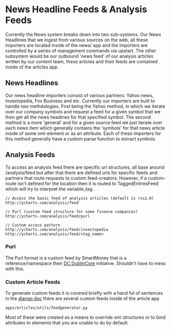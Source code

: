 # News Headline Feeds & Analysis Feeds

Currently the News system breaks down into two sub-systems.  Our News Headlines that we ingest from various sources on the web, all these importers are located inside of the news/ app and the importers are controlled by a series of management commands via upstart.  The other subsystem would be our outbound 'news feed' of our analysis articles written by our content team, these articles and their feeds are contained inside of the articles app.

## News Headlines

Our news headline importers consist of various partners: Yahoo news, Investopedia, Fox Business and etc.  Currently our importers are built
to handle two methdologies.  First being the Yahoo method, in which we iterate over our company symbols and request a feed for a given symbol
that we then get all the news headines for that specified symbol.  The second method is a more 'general' and for a given source feed we just iterate
over each news item which generally contains the 'symbols' for that news article inside of some xml-element or as an attribute.
Each of these importers for this method generally have a custom parse function to extract symbols.

## Analysis Feeds

To access an analysis feed there are specific url structures, all base around /analysis/feed but after that there are defined urls for specific feeds
and partners that route requests to custom feed-creators.  However, if a custom-route isn't defined for the location then it is routed to TaggedEntriesFeed
which will try to interpret the variable_tag.

    // Access the basic feed of analysis articles (default is rss2.0)
    http://ycharts.com/analysis/feed

    // Purl (custom feed structure for some finance companies)
    http://ycharts.com/analysis/feed/purl

    // Custom access pattern
    http://ycharts.com/analysis/feed/investopedia
    http://ycharts.com/analysis/feed/<tag_name>

### Purl

The Purl format is a custom feed by SmartMoney that is a reference/namespace their [DC DublinCore](http://dublincore.org/) initiative.  Shouldn't have to mess with this.

### Custom Article Feeds

To generate custom feeds it is covered briefly with a hand ful of sentences in the [django doc](https://docs.djangoproject.com/en/dev/ref/contrib/syndication/#custom-feed-generators)
there are several custom feeds inside of the article app

    apps/articles/utils/feedgenerator.py

Most of these were created as a means to override xml structures or to bind attributes to elements that you are unable to do by default.

